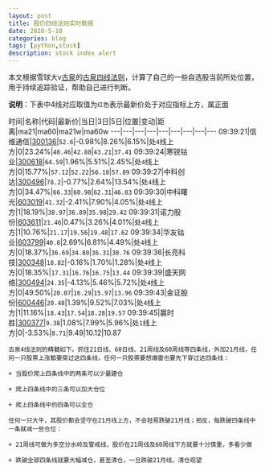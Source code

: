 ```yaml
---
layout: post
title: 股价四线法则实时数据
date: 2020-5-10
categories: blog
tags: [python,stock]
description: stock index alert
---
```



本文根据雪球大v[古泉](https://xueqiu.com/u/7148646888)的[古泉四线法则](https://xueqiu.com/7148646888/130498192)，计算了自己的一些自选股当前所处位置，用于持续追踪验证，帮助自己进行判断。

**说明**：下表中4线对应取值为`红色`表示最新价处于对应指标上方，属正面

时间|名称|代码|最新价|当日|3日|5日|位置|变动|距离|ma21|ma60|ma21w|ma60w
---|---|---|---|---|---|---|---|---
09:39:21|信维通信|[300136](https://xueqiu.com/S/SZ300136)|`52.6`|-0.98%|8.26%|6.15%|处`4`线上方|0|23.24%|`48.46`|`42.88`|`43.21`|`37.41`
09:39:24|寒锐钴业|[300618](https://xueqiu.com/S/SZ300618)|`64.59`|1.96%|5.51%|2.45%|处`4`线上方|0|15.77%|`57.12`|`52.22`|`56.18`|`57.89`
09:39:27|中科创达|[300496](https://xueqiu.com/S/SZ300496)|`78.2`|-0.77%|2.64%|13.54%|处`4`线上方|0|34.47%|`66.33`|`60.98`|`62.31`|`46.83`
09:39:30|中科曙光|[603019](https://xueqiu.com/S/SH603019)|`41.32`|-2.41%|7.90%|4.05%|处`4`线上方|1|18.19%|`38.97`|`36.89`|`35.98`|`29.42`
09:39:31|诺力股份|[603611](https://xueqiu.com/S/SH603611)|`21.46`|0.47%|3.26%|4.01%|处`4`线上方|1|10.76%|`21.17`|`19.56`|`19.48`|`17.62`
09:39:34|华友钴业|[603799](https://xueqiu.com/S/SH603799)|`40.8`|2.69%|6.81%|4.49%|处`4`线上方|0|18.37%|`36.69`|`34.80`|`36.31`|`30.76`
09:39:36|长亮科技|[300348](https://xueqiu.com/S/SZ300348)|`18.82`|-0.16%|1.70%|1.28%|处`4`线上方|0|18.35%|`17.31`|`16.76`|`16.75`|`13.44`
09:39:39|盛天网络|[300494](https://xueqiu.com/S/SZ300494)|`24.35`|-4.13%|5.46%|5.72%|处`4`线上方|0|49.50%|`20.07`|`16.29`|`15.97`|`13.96`
09:39:43|金证股份|[600446](https://xueqiu.com/S/SH600446)|`20.48`|1.39%|9.52%|7.03%|处`4`线上方|1|11.16%|`18.43`|`17.54`|`18.28`|`19.57`
09:39:45|赢时胜|[300377](https://xueqiu.com/S/SZ300377)|`9.38`|1.08%|7.99%|5.96%|处`1`线上方|0|-3.53%|`8.71`|9.49|10.12|10.87

```
古泉4线法则的精髓如下。抓住21日线、60日线、21周线及60周线等四条线，外加21月线，任何一只股票上涨都要穿过这四条线，任何一只股票要想爆雷也要先下穿过这四条线：

+ 当股价爬上四条线中的两条可以少量建仓

+ 爬上四条线中的三条可以加大仓位

+ 爬上四条线中的四条可以全仓

任何一只大牛，其股价都会坚守在21月线上方，不会轻易跌破21月线；相反，每跌破四条线中一条就减一些仓位：

+ 21周线可做为多空分水岭及警戒线，股价在21周线及60周线下方就要十分慎重，多看少做

+ 跌破全部四条线就要大幅减仓，甚至清仓，一旦跌破21月线，清仓观望
```